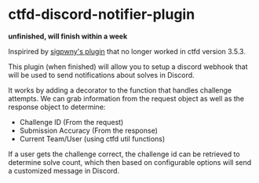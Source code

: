 #  ctfd-discord-notifier-plugin

**unfinished, will finish within a week**

Inspirired by [sigpwny's plugin](https://github.com/sigpwny/ctfd-discord-webhook-plugin/tree/master) that no longer worked in ctfd version 3.5.3.

This plugin (when finished) will allow you to setup a discord webhook that will be used to send notifications about solves in Discord.

It works by adding a decorator to the function that handles challenge attempts. We can grab information from the request object as well as the response object to determine:

- Challenge ID (From the request)
- Submission Accuracy (From the response)
- Current Team/User (using ctfd util functions)

If a user gets the challenge correct, the challenge id can be retrieved to determine solve count, which then based on configurable options will send a customized message in Discord.